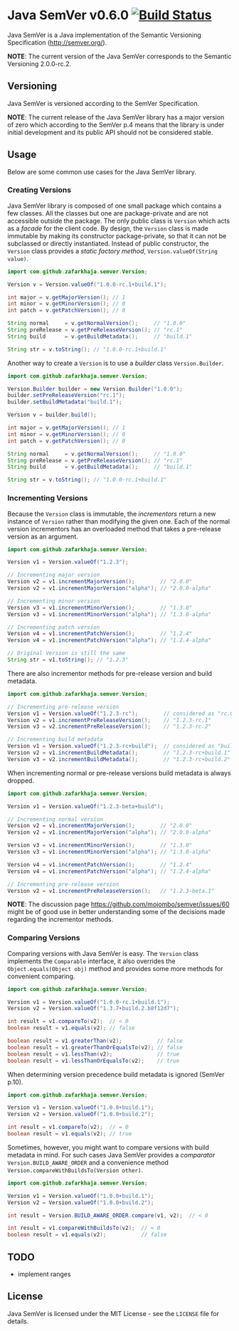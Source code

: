 Java SemVer v0.6.0 [![Build Status](https://travis-ci.org/zafarkhaja/java-semver.png)](https://travis-ci.org/zafarkhaja/java-semver)
==================

Java SemVer is a Java implementation of the Semantic Versioning Specification
(http://semver.org/).

**NOTE**: The current version of the Java SemVer corresponds to the Semantic
Versioning 2.0.0-rc.2.


Versioning
----------
Java SemVer is versioned according to the SemVer Specification.

**NOTE**: The current release of the Java SemVer library has a major version of
zero which according to the SemVer p.4 means that the library is under initial
development and its public API should not be considered stable.


Usage
-----
Below are some common use cases for the Java SemVer library.

### Creating Versions ###
Java SemVer library is composed of one small package which contains a few
classes. All the classes but one are package-private and are not accessible
outside the package. The only public class is `Version` which acts as a
_facade_ for the client code. By design, the `Version` class is made immutable
by making its constructor package-private, so that it can not be subclassed or
directly instantiated. Instead of public constructor, the `Version` class
provides a _static factory method_, `Version.valueOf(String value)`.

```java
import com.github.zafarkhaja.semver.Version;

Version v = Version.valueOf("1.0.0-rc.1+build.1");

int major = v.getMajorVersion(); // 1
int minor = v.getMinorVersion(); // 0
int patch = v.getPatchVersion(); // 0

String normal     = v.getNormalVersion();     // "1.0.0"
String preRelease = v.getPreReleaseVersion(); // "rc.1"
String build      = v.getBuildMetadata();     // "build.1"

String str = v.toString(); // "1.0.0-rc.1+build.1"
```

Another way to create a `Version` is to use a _builder_ class `Version.Builder`.

```java
import com.github.zafarkhaja.semver.Version;

Version.Builder builder = new Version.Builder("1.0.0");
builder.setPreReleaseVersion("rc.1");
builder.setBuildMetadata("build.1");

Version v = builder.build();

int major = v.getMajorVersion(); // 1
int minor = v.getMinorVersion(); // 0
int patch = v.getPatchVersion(); // 0

String normal     = v.getNormalVersion();     // "1.0.0"
String preRelease = v.getPreReleaseVersion(); // "rc.1"
String build      = v.getBuildMetadata();     // "build.1"

String str = v.toString(); // "1.0.0-rc.1+build.1"
```

### Incrementing Versions ###
Because the `Version` class is immutable, the _incrementors_ return a new
instance of `Version` rather than modifying the given one. Each of the normal
version incrementors has an overloaded method that takes a pre-release version
as an argument.

```java
import com.github.zafarkhaja.semver.Version;

Version v1 = Version.valueOf("1.2.3");

// Incrementing major version
Version v2 = v1.incrementMajorVersion();        // "2.0.0"
Version v2 = v1.incrementMajorVersion("alpha"); // "2.0.0-alpha"

// Incrementing minor version
Version v3 = v1.incrementMinorVersion();        // "1.3.0"
Version v3 = v1.incrementMinorVersion("alpha"); // "1.3.0-alpha"

// Incrementing patch version
Version v4 = v1.incrementPatchVersion();        // "1.2.4"
Version v4 = v1.incrementPatchVersion("alpha"); // "1.2.4-alpha"

// Original Version is still the same
String str = v1.toString(); // "1.2.3"
```

There are also incrementor methods for pre-release version and build metadata.

```java
import com.github.zafarkhaja.semver.Version;

// Incrementing pre-release version
Version v1 = Version.valueOf("1.2.3-rc");        // considered as "rc.0"
Version v2 = v1.incrementPreReleaseVersion();    // "1.2.3-rc.1"
Version v3 = v2.incrementPreReleaseVersion();    // "1.2.3-rc.2"

// Incrementing build metadata
Version v1 = Version.valueOf("1.2.3-rc+build");  // considered as "build.0"
Version v2 = v1.incrementBuildMetadata();        // "1.2.3-rc+build.1"
Version v3 = v2.incrementBuildMetadata();        // "1.2.3-rc+build.2"
```

When incrementing normal or pre-release versions build metadata is always dropped.

```java
import com.github.zafarkhaja.semver.Version;

Version v1 = Version.valueOf("1.2.3-beta+build");

// Incrementing normal version
Version v2 = v1.incrementMajorVersion();        // "2.0.0"
Version v2 = v1.incrementMajorVersion("alpha"); // "2.0.0-alpha"

Version v3 = v1.incrementMinorVersion();        // "1.3.0"
Version v3 = v1.incrementMinorVersion("alpha"); // "1.3.0-alpha"

Version v4 = v1.incrementPatchVersion();        // "1.2.4"
Version v4 = v1.incrementPatchVersion("alpha"); // "1.2.4-alpha"

// Incrementing pre-release version
Version v2 = v1.incrementPreReleaseVersion();   // "1.2.3-beta.1"
```
**NOTE**: The discussion page https://github.com/mojombo/semver/issues/60 might
be of good use in better understanding some of the decisions made regarding the 
incrementor methods.

### Comparing Versions ###
Comparing versions with Java SemVer is easy. The `Version` class implements the
`Comparable` interface, it also overrides the `Object.equals(Object obj)` method
and provides some more methods for convenient comparing.

```java
import com.github.zafarkhaja.semver.Version;

Version v1 = Version.valueOf("1.0.0-rc.1+build.1");
Version v2 = Version.valueOf("1.3.7+build.2.b8f12d7");

int result = v1.compareTo(v2);  // < 0
boolean result = v1.equals(v2); // false

boolean result = v1.greaterThan(v2);           // false
boolean result = v1.greaterThanOrEqualsTo(v2); // false
boolean result = v1.lessThan(v2);              // true
boolean result = v1.lessThanOrEqualsTo(v2);    // true
```

When determining version precedence build metadata is ignored (SemVer p.10).

```java
import com.github.zafarkhaja.semver.Version;

Version v1 = Version.valueOf("1.0.0+build.1");
Version v2 = Version.valueOf("1.0.0+build.2");

int result = v1.compareTo(v2);  // = 0
boolean result = v1.equals(v2); // true
```

Sometimes, however, you might want to compare versions with build metadata in
mind. For such cases Java SemVer provides a _comparator_ `Version.BUILD_AWARE_ORDER`
and a convenience method `Version.compareWithBuildsTo(Version other)`.

```java
import com.github.zafarkhaja.semver.Version;

Version v1 = Version.valueOf("1.0.0+build.1");
Version v2 = Version.valueOf("1.0.0+build.2");

int result = Version.BUILD_AWARE_ORDER.compare(v1, v2);  // < 0

int result = v1.compareWithBuildsTo(v2);  // < 0
boolean result = v1.equals(v2);           // false
```


TODO
----
* implement ranges


License
-------
Java SemVer is licensed under the MIT License - see the `LICENSE` file for details.
